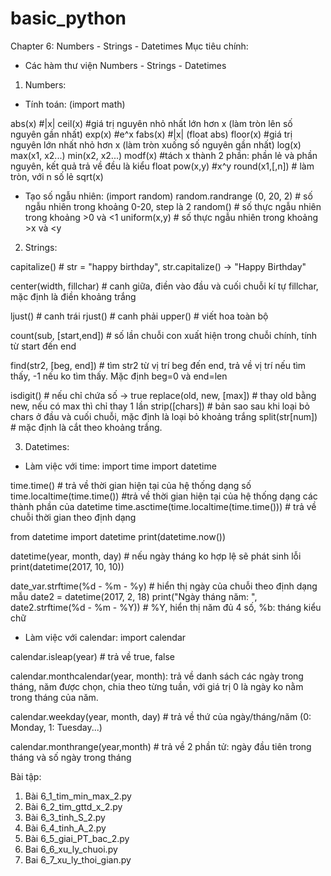 # basic_python
Chapter 6: Numbers - Strings - Datetimes
Mục tiêu chính:
- Các hàm thư viện Numbers - Strings - Datetimes

1. Numbers:
+ Tính toán: (import math)

abs(x) #|x|
ceil(x) #giá trị nguyên nhỏ nhất lớn hơn x (làm tròn lên số nguyên gần nhất)
exp(x) #e^x
fabs(x) #|x| (float abs)
floor(x) #giá trị nguyên lớn nhất nhỏ hơn x (làm tròn xuống số nguyên gần nhất)
log(x)
max(x1, x2...)
min(x2, x2...)
modf(x) #tách x thành 2 phần: phần lẻ và phần nguyên, kết quả trả về đều là kiểu float
pow(x,y) #x^y
round(x1,[,n]) # làm tròn, với n số lẻ
sqrt(x)

+ Tạo số ngẫu nhiên: (import random)
random.randrange (0, 20, 2) # số ngẫu nhiên trong khoảng 0-20, step là 2
random() # số thực ngẫu nhiên trong khoảng >0 và <1
uniform(x,y) # số thực ngẫu nhiên trong khoảng >x và <y

2. Strings:


capitalize() # str = "happy birthday", str.capitalize() -> "Happy Birthday"

center(width, fillchar) # canh giữa, điền vào đầu và cuối chuỗi kí tự fillchar, mặc định là điền khoảng trắng

ljust() # canh trái
rjust() # canh phải
upper() # viết hoa toàn bộ

count(sub, [start,end]) # số lần chuỗi con xuất hiện trong chuỗi chính, tính từ start đến end

find(str2, [beg, end]) # tìm str2 từ vị trí beg đến end, trả về vị trí nếu tìm thấy, -1 nếu ko tìm thấy. 
Mặc định beg=0 và end=len

isdigit() # nếu chỉ chứa số -> true
replace(old, new, [max]) # thay old bằng new, nếu có max thì chỉ thay 1 lần
strip([chars]) # bản sao sau khi loại bỏ chars ở đầu và cuối chuỗi, mặc định là loại bỏ khoảng trắng
split(str[num]) # mặc định là cắt theo khoảng trắng. 

3. Datetimes:

+ Làm việc với time:
import time
import datetime

time.time() # trả về thời gian hiện tại của hệ thống dạng số
time.localtime(time.time()) #trả về thời gian hiện tại của hệ thống dạng các thành phần của datetime
time.asctime(time.localtime(time.time())) # trả về chuỗi thời gian theo định dạng

from datetime import datetime
print(datetime.now())

datetime(year, month, day) # nếu ngày tháng ko hợp lệ sẽ phát sinh lỗi
print(datetime(2017, 10, 10))

date_var.strftime(%d - %m - %y) # hiển thị ngày của chuỗi theo định dạng mẫu
date2 = datetime(2017, 2, 18)
print("Ngày tháng năm: ", date2.strftime(%d - %m - %Y)) # %Y, hiển thị năm đủ 4 số, %b: tháng kiểu chữ

+ Làm việc với calendar:
import calendar

calendar.isleap(year) # trả về true, false

calendar.monthcalendar(year, month): trả về danh sách các ngày trong tháng, năm được chọn, chia theo từng tuần, với giá trị 0 là ngày ko nằm trong tháng của năm.

calendar.weekday(year, month, day) # trả về thứ của ngày/tháng/năm (0: Monday, 1: Tuesday...)

calendar.monthrange(year,month) # trả về 2 phần tử: ngày đầu tiên trong tháng và số ngày trong tháng











Bài tập:
1. Bài 6_1_tim_min_max_2.py
2. Bài 6_2_tim_gttd_x_2.py
3. Bài 6_3_tinh_S_2.py
4. Bài 6_4_tinh_A_2.py
5. Bài 6_5_giai_PT_bac_2.py
6. Bai 6_6_xu_ly_chuoi.py
7. Bai 6_7_xu_ly_thoi_gian.py

